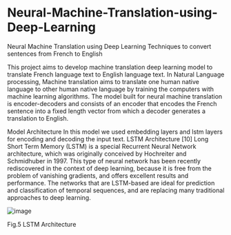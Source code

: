 # Neural-Machine-Translation-using-Deep-Learning
Neural Machine Translation using Deep Learning Techniques to convert sentences from French to English


This project aims to develop machine translation deep learning model to translate French
language text to English language text. In Natural Language processing, Machine translation 
aims to translate one human native language to other human native language by training the
computers with machine learning algorithms. The model built for neural machine translation 
is encoder-decoders and consists of an encoder that encodes the French sentence into a fixed 
length vector from which a decoder generates a translation to English.

Model Architecture
In this model we used embedding layers and lstm layers for encoding and decoding the input 
text.
LSTM Architecture [10]
Long Short Term Memory (LSTM) is a special Recurrent Neural Network architecture, 
which was originally conceived by Hochreiter and Schmidhuber in 1997. This type of neural 
network has been recently rediscovered in the context of deep learning, because it is free 
from the problem of vanishing gradients, and offers excellent results and performance. The 
networks that are LSTM-based are ideal for prediction and classification of temporal 
sequences, and are replacing many traditional approaches to deep learning.


![image](https://user-images.githubusercontent.com/103961381/207088506-dd21c7f8-5b8b-48b7-ad82-ba6fd71e5655.png)

Fig.5 LSTM Architecture
